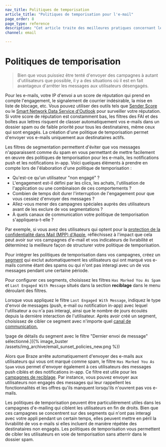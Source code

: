 ```yaml
---
nav_title: Politiques de temporisation
article_title: "Politiques de temporisation pour l'e-mail"
page_order: 8
page_type: reference
description: "Cet article traite des meilleures pratiques concernant les politiques de temporisation et de la compréhension des situations dans lesquelles il est préférable d'interrompre les messages destinés aux utilisateurs désengagés."
channel: email

---
```


# Politiques de temporisation

> Bien que vous puissiez être tenté d'envoyer des campagnes à autant d'utilisateurs que possible, il y a des situations où il est en fait avantageux d'arrêter les messages aux utilisateurs désengagés. 

Pour les e-mails, votre IP d'envoi a un score de réputation qui prend en compte l'engagement, le signalement de courrier indésirable, la mise en liste de blocage, etc. Vous pouvez utiliser des outils tels que [Sender Score](https://www.senderscore.org/) ou le [Smart Network Data Service d'Outlook](https://postmaster.live.com/snds/) pour surveiller votre réputation. Si votre score de réputation est constamment bas, les filtres des FAI et des boîtes aux lettres risquent de classer automatiquement vos e-mails dans un dossier spam ou de faible priorité pour tous les destinataires, même ceux qui sont engagés. La création d'une politique de temporisation permet d'envoyer vos e-mails uniquement aux destinataires actifs. 

Les filtres de segmentation permettent d'éviter que vos messages n'apparaissent comme du spam en vous permettant de mettre facilement en œuvre des politiques de temporisation pour les e-mails, les notifications push et les notifications in-app. Voici quelques éléments à prendre en compte lors de l'élaboration d'une politique de temporisation :

- Qu'est-ce qu'un utilisateur "non engagé" ? 
- L'engagement est-il défini par les clics, les achats, l'utilisation de l'application ou une combinaison de ces comportements ? 
- Combien de temps doit durer l'interruption de l'engagement pour que vous cessiez d'envoyer des messages ?
- Allez-vous mener des campagnes spéciales auprès des utilisateurs avant de les exclure de vos segmentations ?
- À quels canaux de communication votre politique de temporisation s'appliquera-t-elle ? 

Par exemple, si vous avez des utilisateurs qui optent pour la [protection de la confidentialité dans Mail (MPP) d'Apple]({{site.baseurl}}/user_guide/message_building_by_channel/email/apple_mail/mpp/), réfléchissez à l'impact que cela peut avoir sur vos campagnes d'e-mail et vos indicateurs de livrabilité et déterminez la meilleure façon de structurer votre politique de temporisation.

Pour intégrer les politiques de temporisation dans vos campagnes, créez un [segment]({{site.baseurl}}/user_guide/engagement_tools/segments/creating_a_segment/#creating-a-segment) qui exclut automatiquement les utilisateurs qui ont marqué vos e-mails comme étant des spams ou qui n'ont pas interagi avec un de vos messages pendant une certaine période.  

Pour configurer ces segments, choisissez les filtres `Has Marked You As Spam` et `Last Engaged With Message` situés dans la section **reciblage** dans le menu déroulant des filtres. 

Lorsque vous appliquez le filtre `Last Engaged With Message`, indiquez le type d'envoi de messages (push, e-mail ou notification in-app) avec lequel l'utilisateur a ou n'a pas interagi, ainsi que le nombre de jours écoulés depuis la dernière interaction de l'utilisateur. Après avoir créé un segment, choisissez de cibler ce segment avec n'importe quel [canal de communication.]({{site.baseurl}}/user_guide/message_building_by_channel/)

!page de détails du segment avec le filtre "Dernier envoi de message" sélectionné.]({% image_buster /assets/img_archive/email_sunset_policies_new.png %})

Alors que Braze arrête automatiquement d'envoyer des e-mails aux utilisateurs qui vous ont marqué comme spam, le filtre `Has Marked You As Spam` vous permet d'envoyer également à ces utilisateurs des messages push ciblés et des notifications in-app. Ce filtre est utile pour les [campagnes de reciblage]({{site.baseurl}}/user_guide/engagement_tools/campaigns/ideas_and_strategies/retargeting_campaigns/#retargeting-campaigns). Par instance, vous pouvez envoyer aux utilisateurs non engagés des messages qui leur rappellent les fonctionnalités et les offres qu'ils manquent lorsqu'ils n'ouvrent pas vos e-mails.

Les politiques de temporisation peuvent être particulièrement utiles dans les campagnes d'e-mailing qui ciblent les utilisateurs en fin de droits. Bien que ces campagnes se concentrent sur des segments qui n'ont pas interagi avec votre appli pendant un certain temps, elles peuvent mettre en péril la livrabilité de vos e-mails si elles incluent de manière répétée des destinataires non engagés. Les politiques de temporisation vous permettent de cibler les utilisateurs en voie de temporisation sans atterrir dans le dossier spam.

